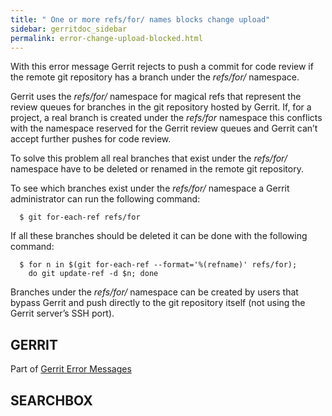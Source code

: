 ```yaml
---
title: " One or more refs/for/ names blocks change upload"
sidebar: gerritdoc_sidebar
permalink: error-change-upload-blocked.html
---
```

With this error message Gerrit rejects to push a commit for code review
if the remote git repository has a branch under the *refs/for/*
namespace.

Gerrit uses the *refs/for/* namespace for magical refs that represent
the review queues for branches in the git repository hosted by Gerrit.
If, for a project, a real branch is created under the *refs/for*
namespace this conflicts with the namespace reserved for the Gerrit
review queues and Gerrit can’t accept further pushes for code review.

To solve this problem all real branches that exist under the *refs/for/*
namespace have to be deleted or renamed in the remote git repository.

To see which branches exist under the *refs/for/* namespace a Gerrit
administrator can run the following command:

``` 
  $ git for-each-ref refs/for
```

If all these branches should be deleted it can be done with the
following command:

``` 
  $ for n in $(git for-each-ref --format='%(refname)' refs/for);
    do git update-ref -d $n; done
```

Branches under the *refs/for/* namespace can be created by users that
bypass Gerrit and push directly to the git repository itself (not using
the Gerrit server’s SSH port).

## GERRIT

Part of [Gerrit Error Messages](error-messages.html)

## SEARCHBOX

